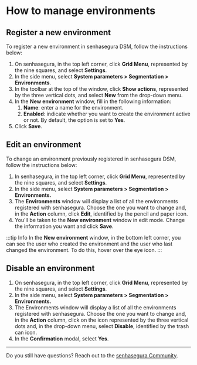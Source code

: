 # How to manage environments

## Register a new environment

To register a new environment in senhasegura DSM, follow the instructions below:

1. On senhasegura, in the top left corner, click **Grid Menu**, represented by the nine squares, and select **Settings**.
2. In the side menu, select **System parameters &gt; Segmentation &gt; Environments**.
3. In the toolbar at the top of the window, click **Show actions**, represented by the three vertical dots, and select **New** from the drop-down menu.
4. In the **New environment** window, fill in the following information:
   1. **Name**: enter a name for the environment.
   2. **Enabled**: indicate whether you want to create the environment active or not. By default, the option is set to **Yes**.
5. Click **Save**.

## Edit an environment

To change an environment previously registered in senhasegura DSM, follow the instructions below:

1. In senhasegura, in the top left corner, click **Grid Menu**, represented by the nine squares, and select **Settings**.
2. In the side menu, select **System parameters &gt; Segmentation &gt; Environments.**
3. The **Environments** window will display a list of all the environments registered with senhasegura. Choose the one you want to change and, in the **Action** column, click **Edit**, identified by the pencil and paper icon.
4. You'll be taken to the **New environment** window in edit mode. Change the information you want and click **Save**.

:::tip Info
In the **New environment** window, in the bottom left corner, you can see the user who created the environment and the user who last changed the environment. To do this, hover over the eye icon.
:::

## Disable an environment

1. On senhasegura, in the top left corner, click **Grid Menu**, represented by the nine squares, and select **Settings**.
2. In the side menu, select **System parameters &gt; Segmentation &gt; Environments.**
3. The Environments window will display a list of all the environments registered with senhasegura. Choose the one you want to change and, in the **Action** column, click on the icon represented by the three vertical dots and, in the drop-down menu, select **Disable**, identified by the trash can icon.
4. In the **Confirmation** modal, select **Yes**.

---

Do you still have questions? Reach out to the [senhasegura Community](https://community.senhasegura.io/).

